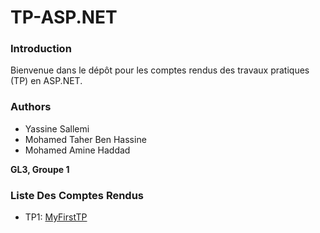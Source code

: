 # TP-ASP.NET

### Introduction

Bienvenue dans le dépôt pour les comptes rendus des travaux pratiques (TP) en ASP.NET.

### Authors

- Yassine Sallemi
- Mohamed Taher Ben Hassine
- Mohamed Amine Haddad

**GL3, Groupe 1**

### Liste Des Comptes Rendus

- TP1: [MyFirstTP](MyFristTP/README.md)
